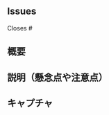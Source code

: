 ## Issues
<!-- GitHubのIssue番号 -->
Closes #

<!-- その他参考リンクがあればここに記載 -->


## 概要
<!-- 今回のPRでおこなったこと＆おこなっていないこと -->


## 説明（懸念点や注意点）
<!-- レビュワーに伝えておきたいこと -->


## キャプチャ
<!-- UI実装を行なった際は、キャプチャすること -->

